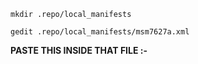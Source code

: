`mkdir .repo/local_manifests`

`gedit .repo/local_manifests/msm7627a.xml `

<b>PASTE THIS INSIDE THAT FILE :- </b>


<P>
  <?xml version="1.0" encoding="UTF-8"?>
<manifest>
<project path="device/samsung/msm7627a-common" name="marxteen/android_device_msm7627a" remote="github" revision="master" />
<project path="device/samsung/delos3geur" name="marxteen/delos3geur" remote="github" revision="master" />
<project path="vendor/samsung/delos3geur" name="marxteen/delos3geur_vendor" remote="github" revision="master" />
<project path="kernel/samsung/delos3geur" name="marxteen/delos3geur_kernel" remote="github" revision="master" />
<project path="hardware/qcom/display-caf/msm7x27a" name="marxteen/display-caf_msm7x27a" remote="github" revision="master" />
<project path="hardware/qcom/media-caf/msm7x27a" name="marxteen/media-caf_msm7x27a" remote="github" revision="master" />
<project path="hardware/atheros/wlan" name="marxteen/wlan_msm7x27a" remote="github" revision="master" />
<project path="hardware/ril-legacy" name="marxteen/ril-legacy_msm7x27a" remote="github" revision="master" />
<!--<project path="external/stlport" name="LineageOS/android_external_stlport" revision="cm-14.1" />

Bluetooth
<project path="external/bluetooth" name="marxteen/external_bluetooth" revision="cm-14.1" />
<project path="external/dbus" name="marxteen/external_dbus" revision="cm-13.0" />
<project path="system/bluetooth" name="marxteen/system_bluetooth" revision="cm-13.0" />
-->
</manifest>
</P>

